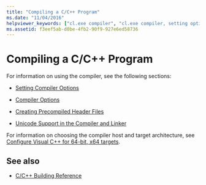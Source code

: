 ```yaml
---
title: "Compiling a C/C++ Program"
ms.date: "11/04/2016"
helpviewer_keywords: ["cl.exe compiler", "cl.exe compiler, setting options"]
ms.assetid: f3eef5ab-d0be-4fb2-90f9-927e6ed58736
---
```

# Compiling a C/C++ Program

For information on using the compiler, see the following sections:

- [Setting Compiler Options](../../build/reference/setting-compiler-options.md)

- [Compiler Options](../../build/reference/compiler-options.md)

- [Creating Precompiled Header Files](../../build/reference/creating-precompiled-header-files.md)

- [Unicode Support in the Compiler and Linker](../../build/reference/unicode-support-in-the-compiler-and-linker.md)

For information on choosing the compiler host and target architecture, see [Configure Visual C++ for 64-bit, x64 targets](../../build/configuring-programs-for-64-bit-visual-cpp.md).

## See also

- [C/C++ Building Reference](../../build/reference/c-cpp-building-reference.md)
